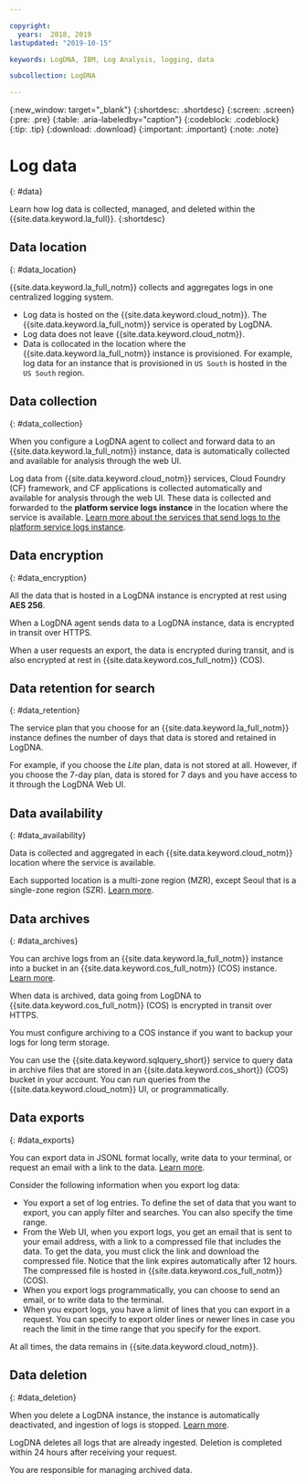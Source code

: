 ```yaml
---

copyright:
  years:  2018, 2019
lastupdated: "2019-10-15"

keywords: LogDNA, IBM, Log Analysis, logging, data

subcollection: LogDNA

---
```


{:new_window: target="_blank"}
{:shortdesc: .shortdesc}
{:screen: .screen}
{:pre: .pre}
{:table: .aria-labeledby="caption"}
{:codeblock: .codeblock}
{:tip: .tip}
{:download: .download}
{:important: .important}
{:note: .note}

# Log data
{: #data}

Learn how log data is collected, managed, and deleted within the {{site.data.keyword.la_full}}.
{:shortdesc}


## Data location
{: #data_location}

{{site.data.keyword.la_full_notm}} collects and aggregates logs in one centralized logging system.

* Log data is hosted on the {{site.data.keyword.cloud_notm}}. The {{site.data.keyword.la_full_notm}} service is operated by LogDNA.
* Log data does not leave {{site.data.keyword.cloud_notm}}.
* Data is collocated in the location where the {{site.data.keyword.la_full_notm}} instance is provisioned. For example, log data for an instance that is provisioned in `US South` is hosted in the `US South` region.


## Data collection
{: #data_collection}

When you configure a LogDNA agent to collect and forward data to an {{site.data.keyword.la_full_notm}} instance, data is automatically collected and available for analysis through the web UI.

Log data from {{site.data.keyword.cloud_notm}} services, Cloud Foundry (CF) framework, and CF applications is collected automatically and available for analysis through the web UI. These data is collected and forwarded to the **platform service logs instance** in the location where the service is available. [Learn more about the services that send logs to the platform service logs instance](/docs/services/Log-Analysis-with-LogDNA?topic=LogDNA-cloud_services).

## Data encryption
{: #data_encryption}

All the data that is hosted in a LogDNA instance is encrypted at rest using **AES 256**.

When a LogDNA agent sends data to a LogDNA instance, data is encrypted in transit over HTTPS.

When a user requests an export, the data is encrypted during transit, and is also encrypted at rest in {{site.data.keyword.cos_full_notm}} (COS).


## Data retention for search
{: #data_retention}

The service plan that you choose for an {{site.data.keyword.la_full_notm}} instance defines the number of days that data is stored and retained in LogDNA. 

For example, if you choose the *Lite* plan, data is not stored at all. However, if you choose the 7-day plan, data is stored for 7 days and you have access to it through the LogDNA Web UI.



## Data availability
{: #data_availability}

Data is collected and aggregated in each {{site.data.keyword.cloud_notm}} location where the service is available. 

Each supported location is a multi-zone region (MZR), except Seoul that is a single-zone region (SZR). [Learn more](/docs/services/Log-Analysis-with-LogDNA?topic=LogDNA-regions).

## Data archives
{: #data_archives}

You can archive logs from an {{site.data.keyword.la_full_notm}} instance into a bucket in an {{site.data.keyword.cos_full_notm}} (COS) instance. [Learn more](/docs/services/Log-Analysis-with-LogDNA?topic=LogDNA-archiving).

When data is archived, data going from LogDNA to {{site.data.keyword.cos_full_notm}} (COS) is encrypted in transit over HTTPS.

You must configure archiving to a COS instance if you want to backup your logs for long term storage.

You can use the {{site.data.keyword.sqlquery_short}} service to query data in archive files that are stored in an {{site.data.keyword.cos_short}} (COS) bucket in your account. You can run queries from the {{site.data.keyword.cloud_notm}} UI, or programmatically.

## Data exports
{: #data_exports}

You can export data in JSONL format locally, write data to your terminal, or request an email with a link to the data. [Learn more](/docs/services/Log-Analysis-with-LogDNA?topic=LogDNA-export).

Consider the following information when you export log data:
* You export a set of log entries. To define the set of data that you want to export, you can apply filter and searches. You can also specify the time range. 
* From the Web UI, when you export logs, you get an email that is sent to your email address, with a link to a compressed file that includes the data. To get the data, you must click the link and download the compressed file. Notice that the link expires automatically after 12 hours. The compressed file is hosted in {{site.data.keyword.cos_full_notm}} (COS).
* When you export logs programmatically, you can choose to send an email, or to write data to the terminal.
* When you export logs, you have a limit of lines that you can export in a request. You can specify to export older lines or newer lines in case you reach the limit in the time range that you specify for the export.

At all times, the data remains in {{site.data.keyword.cloud_notm}}.

## Data deletion
{: #data_deletion}

When you delete a LogDNA instance, the instance is automatically deactivated, and ingestion of logs is stopped. [Learn more](/docs/services/Log-Analysis-with-LogDNA?topic=LogDNA-remove).

LogDNA deletes all logs that are already ingested. Deletion is completed within 24 hours after receiving your request.

You are responsible for managing archived data. 


